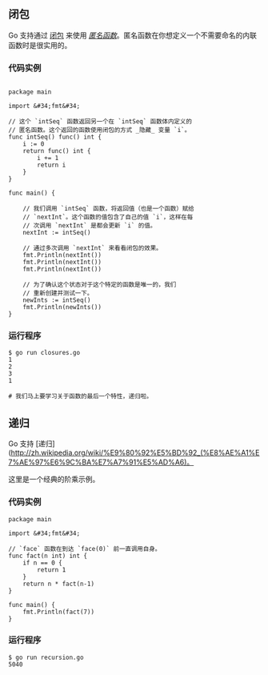 ## 闭包

Go 支持通过 [闭包](http://zh.wikipedia.org/wiki/%E9%97%AD%E5%8C%85_(%E8%AE%A1%E7%AE%97%E6%9C%BA%E7%A7%91%E5%AD%A6)&#34;) 来使用 [_匿名函数_](http://zh.wikipedia.org/wiki/%E5%8C%BF%E5%90%8D%E5%87%BD%E6%95%B0)。匿名函数在你想定义一个不需要命名的内联函数时是很实用的。

### 代码实例

```

package main

import &#34;fmt&#34;

// 这个 `intSeq` 函数返回另一个在 `intSeq` 函数体内定义的
// 匿名函数。这个返回的函数使用闭包的方式 _隐藏_ 变量 `i`。
func intSeq() func() int {
    i := 0
    return func() int {
        i += 1
        return i
    }
}

func main() {

    // 我们调用 `intSeq` 函数，将返回值（也是一个函数）赋给
    // `nextInt`。这个函数的值包含了自己的值 `i`，这样在每
    // 次调用 `nextInt` 是都会更新 `i` 的值。
    nextInt := intSeq()

    // 通过多次调用 `nextInt` 来看看闭包的效果。
    fmt.Println(nextInt())
    fmt.Println(nextInt())
    fmt.Println(nextInt())

    // 为了确认这个状态对于这个特定的函数是唯一的，我们
    // 重新创建并测试一下。
    newInts := intSeq()
    fmt.Println(newInts())
}
```

### 运行程序

```
$ go run closures.go
1
2
3
1

# 我们马上要学习关于函数的最后一个特性，递归啦。
```

## 递归

Go 支持 [递归](http://zh.wikipedia.org/wiki/%E9%80%92%E5%BD%92_(%E8%AE%A1%E7%AE%97%E6%9C%BA%E7%A7%91%E5%AD%A6)。

这里是一个经典的阶乘示例。

### 代码实例

```
package main

import &#34;fmt&#34;

// `face` 函数在到达 `face(0)` 前一直调用自身。
func fact(n int) int {
    if n == 0 {
        return 1
    }
    return n * fact(n-1)
}

func main() {
    fmt.Println(fact(7))
}
```

### 运行程序

```
$ go run recursion.go 
5040
```

